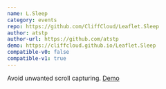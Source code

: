 ```yaml
---
name: L.Sleep
category: events
repo: https://github.com/CliffCloud/Leaflet.Sleep
author: atstp
author-url: https://github.com/atstp
demo: https://cliffcloud.github.io/Leaflet.Sleep
compatible-v0: false
compatible-v1: true
---
```


Avoid unwanted scroll capturing.			<a href="https://cliffcloud.github.io/Leaflet.Sleep"> Demo</a>
